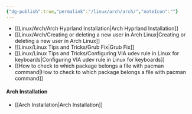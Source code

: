 ```yaml
---
{"dg-publish":true,"permalink":"/linux/arch/arch/","noteIcon":""}
---
```


- [[Linux/Arch/Arch Hyprland Installation\|Arch Hyprland Installation]]
- [[Linux/Arch/Creating or deleting a new user in Arch Linux\|Creating or deleting a new user in Arch Linux]]
- [[Linux/Linux Tips and Tricks/Grub Fix\|Grub Fix]]
- [[Linux/Linux Tips and Tricks/Configuring VIA udev rule in Linux for keyboards\|Configuring VIA udev rule in Linux for keyboards]]
- [[How to check to which package belongs a file with pacman command\|How to check to which package belongs a file with pacman command]]

#### Arch Installation
- [[Arch Installation\|Arch Installation]]